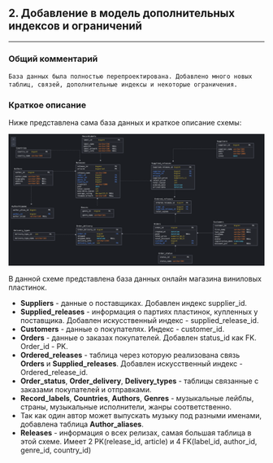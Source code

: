 
## 2. Добавление в модель дополнительных индексов и ограничений

---

### Общий комментарий

    База данных была полностью перепроектирована. Добавлено много новых таблиц, связей, дополнительные индексы и некоторые ограничения.


### Краткое описание

Ниже представлена сама база данных и краткое описание схемы:

![Скриншот базы данных](https://github.com/maxyustus/RDBM_OTUS/blob/main/2.%20%D0%94%D0%BE%D0%B1%D0%B0%D0%B2%D0%BB%D0%B5%D0%BD%D0%B8%D0%B5%20%D0%B4%D0%BE%D0%BF.%20%D0%B8%D0%BD%D0%B4%D0%B5%D0%BA%D1%81%D0%BE%D0%B2%20%D0%B8%20%D0%BE%D0%B3%D1%80%D0%B0%D0%BD%D0%B8%D1%87%D0%B5%D0%BD%D0%B8%D0%B8%CC%86/Screenshot%202021-07-19%20at%2015.41.13.png)

В данной схеме представлена база данных онлайн магазина виниловых пластинок.
* **Suppliers** - данные о поставщиках. Добавлен индекс supplier_id.
* **Supplied_releases** - информация о партиях пластинок, купленных у поставщика. Добавлен искусственный индекс - supplied_release_id.
* **Customers** - данные о покупателях. Индекс - customer_id.
* **Orders** - данные о заказах покупателей. Добавлен status_id как FK. Order_id - PK.
* **Ordered_releases** - таблица через которую реализована связь **Orders** и **Supplied_releases**. Добавлен искусственный индекс - Ordered_release_id.
* **Order_status**, **Order_delivery**, **Delivery_types** - таблицы связанные с заказами покупателей и отправками.
* **Record_labels**, **Countries**, **Authors**, **Genres** - музыкальные лейблы, страны, музыкальные исполнители, жанры соответственно.
* Так как один автор может выпускать музыку под разными именами, добавлена таблица **Author_aliases**.
* **Releases** - информация о всех релизах, самая большая таблица в этой схеме. Имеет 2 PK(release_id, article) и 4 FK(label_id, author_id, genre_id, country_id)
